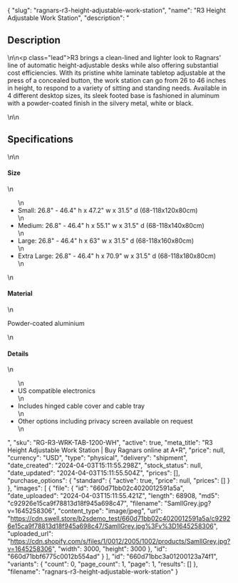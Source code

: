 {
  "slug": "ragnars-r3-height-adjustable-work-station",
  "name": "R3 Height Adjustable Work Station",
  "description": "<h2>Description</h2>\n<!-- split -->\n<p class=\"lead\">R3 brings a clean-lined and lighter look to Ragnars' line of automatic height-adjustable desks while also offering substantial cost efficiencies. With its pristine white laminate tabletop adjustable at the press of a concealed button, the work station can go from 26 to 46 inches in height, to respond to a variety of sitting and standing needs. Available in 4 different desktop sizes, its sleek footed base is fashioned in aluminum with a powder-coated finish in the silvery metal, white or black. </p>\n<!-- split -->\n<h2>Specifications</h2>\n<!-- split -->\n<h4>Size</h4>\n<ul>\n<li>Small: 26.8\" - 46.4\" h x 47.2\" w x 31.5\" d (68-118x120x80cm)</li>\n<li>Medium: 26.8\" - 46.4\" h x 55.1\" w x 31.5\" d (68-118x140x80cm)</li>\n<li>Large: 26.8\" - 46.4\" h x 63\" w x 31.5\" d (68-118x160x80cm)</li>\n<li>Extra Large: 26.8\" - 46.4\" h x 70.9\" w x 31.5\" d (68-118x180x80cm)</li>\n</ul>\n<h4>Material</h4>\n<p>Powder-coated aluminium</p>\n<h4>Details</h4>\n<ul>\n<li>US compatible electronics</li>\n<li>Includes hinged cable cover and cable tray</li>\n<li>Other options including privacy screen available on request</li>\n</ul>",
  "sku": "RG-R3-WRK-TAB-1200-WH",
  "active": true,
  "meta_title": "R3 Height Adjustable Work Station | Buy Ragnars online at A+R",
  "price": null,
  "currency": "USD",
  "type": "physical",
  "delivery": "shipment",
  "date_created": "2024-04-03T15:11:55.298Z",
  "stock_status": null,
  "date_updated": "2024-04-03T15:11:55.504Z",
  "prices": [],
  "purchase_options": {
    "standard": {
      "active": true,
      "price": null,
      "prices": []
    }
  },
  "images": [
    {
      "file": {
        "id": "660d71bb02c4020012591a5a",
        "date_uploaded": "2024-04-03T15:11:55.421Z",
        "length": 68908,
        "md5": "c92926e15ca9f78813d18f945a698c47",
        "filename": "SamllGrey.jpg?v=1645258306",
        "content_type": "image/jpeg",
        "url": "https://cdn.swell.store/b2sdemo_test/660d71bb02c4020012591a5a/c92926e15ca9f78813d18f945a698c47/SamllGrey.jpg%3Fv%3D1645258306",
        "uploaded_url": "https://cdn.shopify.com/s/files/1/0012/2005/1002/products/SamllGrey.jpg?v=1645258306",
        "width": 3000,
        "height": 3000
      },
      "id": "660d71bbf6775c0012b554ad"
    }
  ],
  "id": "660d71bbc3a01200123a74f1",
  "variants": {
    "count": 0,
    "page_count": 1,
    "page": 1,
    "results": []
  },
  "filename": "ragnars-r3-height-adjustable-work-station"
}